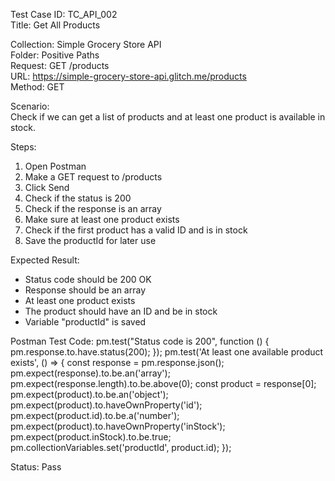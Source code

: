Test Case ID: TC_API_002  
Title: Get All Products

Collection: Simple Grocery Store API  
Folder: Positive Paths  
Request: GET /products  
URL: https://simple-grocery-store-api.glitch.me/products  
Method: GET

Scenario:  
Check if we can get a list of products and at least one product is available in stock.

Steps:  
1. Open Postman  
2. Make a GET request to /products  
3. Click Send  
4. Check if the status is 200  
5. Check if the response is an array  
6. Make sure at least one product exists  
7. Check if the first product has a valid ID and is in stock  
8. Save the productId for later use

Expected Result:  
- Status code should be 200 OK  
- Response should be an array  
- At least one product exists  
- The product should have an ID and be in stock  
- Variable "productId" is saved

Postman Test Code:
pm.test("Status code is 200", function () {
    pm.response.to.have.status(200);
});
pm.test('At least one available product exists', () => {
    const response = pm.response.json();
   pm.expect(response).to.be.an('array');
    pm.expect(response.length).to.be.above(0);
    const product = response[0];
    pm.expect(product).to.be.an('object');
    pm.expect(product).to.haveOwnProperty('id');
    pm.expect(product.id).to.be.a('number');
    pm.expect(product).to.haveOwnProperty('inStock');
    pm.expect(product.inStock).to.be.true;   
    pm.collectionVariables.set('productId', product.id);
});

Status: Pass
